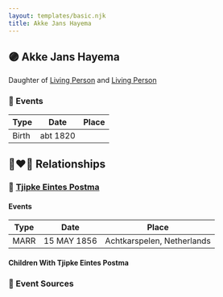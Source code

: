 ```yaml
---
layout: templates/basic.njk
title: Akke Jans Hayema
---
```

## 🟣 Akke Jans Hayema

Daughter of [Living Person](/people/4/48710710) and [Living Person](/people/3/375100)

### 📆 Events

Type | Date | Place
------ | ------ | ------
Birth | abt 1820 |

## 👩‍❤️‍👨 Relationships

### 🔵 [Tjipke Eintes Postma](/people/9/98204460)

#### Events

Type | Date | Place
------ | ------ | ------
MARR | 15 MAY 1856 | Achtkarspelen, Netherlands
#### Children With Tjipke Eintes Postma
### 📰 Event Sources
